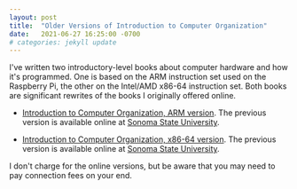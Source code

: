 ```yaml
---
layout: post
title:  "Older Versions of Introduction to Computer Organization"
date:   2021-06-27 16:25:00 -0700
# categories: jekyll update
---
```

I've written two introductory-level books about computer hardware and how it's programmed. One is based on the ARM instruction set used on the Raspberry Pi, the other on the Intel/AMD x86-64 instruction set. Both books are significant rewrites of the books I originally offered online.

- [Introduction to Computer Organization, ARM version](https://nostarch.com/introcomputerorgforarm).
The previous version is available online at 
[Sonoma State University](https://bob.cs.sonoma.edu/IntroCompOrg-RPi/intro-co-rpi.html).

- [Introduction to Computer Organization, x86-64 version](https://nostarch.com/introcomporg/).
The previous version is available online at 
[Sonoma State University](https://bob.cs.sonoma.edu/IntroCompOrg-x64/book.html).

I don't charge for the online versions, but be aware that you may need to pay connection fees on your end.
